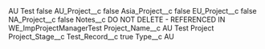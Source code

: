 <?xml version="1.0" encoding="UTF-8"?>
<CustomMetadata xmlns="http://soap.sforce.com/2006/04/metadata" xmlns:xsi="http://www.w3.org/2001/XMLSchema-instance" xmlns:xsd="http://www.w3.org/2001/XMLSchema">
    <label>AU Test</label>
    <protected>false</protected>
    <values>
        <field>AU_Project__c</field>
        <value xsi:type="xsd:boolean">false</value>
    </values>
    <values>
        <field>Asia_Project__c</field>
        <value xsi:type="xsd:boolean">false</value>
    </values>
    <values>
        <field>EU_Project__c</field>
        <value xsi:type="xsd:boolean">false</value>
    </values>
    <values>
        <field>NA_Project__c</field>
        <value xsi:type="xsd:boolean">false</value>
    </values>
    <values>
        <field>Notes__c</field>
        <value xsi:type="xsd:string">DO NOT DELETE - REFERENCED IN WE_ImpProjectManagerTest</value>
    </values>
    <values>
        <field>Project_Name__c</field>
        <value xsi:type="xsd:string">AU Test Project</value>
    </values>
    <values>
        <field>Project_Stage__c</field>
        <value xsi:nil="true"/>
    </values>
    <values>
        <field>Test_Record__c</field>
        <value xsi:type="xsd:boolean">true</value>
    </values>
    <values>
        <field>Type__c</field>
        <value xsi:type="xsd:string">AU</value>
    </values>
</CustomMetadata>
